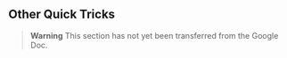 ## Other Quick Tricks

> **Warning**
> This section has not yet been transferred from the Google Doc.

